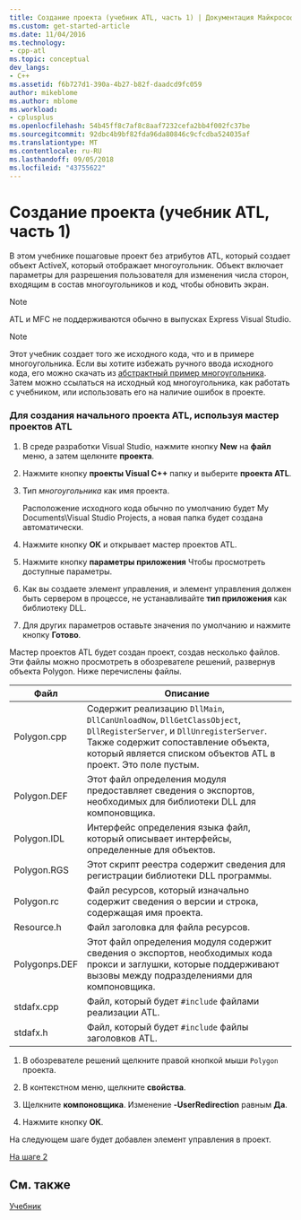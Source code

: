 ```yaml
---
title: Создание проекта (учебник ATL, часть 1) | Документация Майкрософт
ms.custom: get-started-article
ms.date: 11/04/2016
ms.technology:
- cpp-atl
ms.topic: conceptual
dev_langs:
- C++
ms.assetid: f6b727d1-390a-4b27-b82f-daadcd9fc059
author: mikeblome
ms.author: mblome
ms.workload:
- cplusplus
ms.openlocfilehash: 54b45ff8c7af8c8aaf7232cefa2bb4f002fc37be
ms.sourcegitcommit: 92dbc4b9bf82fda96da80846c9cfcdba524035af
ms.translationtype: MT
ms.contentlocale: ru-RU
ms.lasthandoff: 09/05/2018
ms.locfileid: "43755622"
---
```

# <a name="creating-the-project-atl-tutorial-part-1"></a>Создание проекта (учебник ATL, часть 1)

В этом учебнике пошаговые проект без атрибутов ATL, который создает объект ActiveX, который отображает многоугольник. Объект включает параметры для разрешения пользователя для изменения числа сторон, входящим в состав многоугольников и код, чтобы обновить экран.

> [!NOTE]
>  ATL и MFC не поддерживаются обычно в выпусках Express Visual Studio.

> [!NOTE]
>  Этот учебник создает того же исходного кода, что и в примере многоугольника. Если вы хотите избежать ручного ввода исходного кода, его можно скачать из [абстрактный пример многоугольника](../visual-cpp-samples.md). Затем можно ссылаться на исходный код многоугольника, как работать с учебником, или использовать его на наличие ошибок в проекте.

### <a name="to-create-the-initial-atl-project-using-the-atl-project-wizard"></a>Для создания начального проекта ATL, используя мастер проектов ATL

1. В среде разработки Visual Studio, нажмите кнопку **New** на **файл** меню, а затем щелкните **проекта**.

2. Нажмите кнопку **проекты Visual C++** папку и выберите **проекта ATL**.

3. Тип *многоугольника* как имя проекта.

     Расположение исходного кода обычно по умолчанию будет My Documents\Visual Studio Projects, а новая папка будет создана автоматически.

4. Нажмите кнопку **ОК** и открывает мастер проектов ATL.

5. Нажмите кнопку **параметры приложения** Чтобы просмотреть доступные параметры.

6. Как вы создаете элемент управления, и элемент управления должен быть сервером в процессе, не устанавливайте **тип приложения** как библиотеку DLL.

7. Для других параметров оставьте значения по умолчанию и нажмите кнопку **Готово**.

Мастер проектов ATL будет создан проект, создав несколько файлов. Эти файлы можно просмотреть в обозревателе решений, развернув объекта Polygon. Ниже перечислены файлы.

|Файл|Описание|
|----------|-----------------|
|Polygon.cpp|Содержит реализацию `DllMain`, `DllCanUnloadNow`, `DllGetClassObject`, `DllRegisterServer`, и `DllUnregisterServer`. Также содержит сопоставление объекта, который является списком объектов ATL в проект. Это поле пустым.|
|Polygon.DEF|Этот файл определения модуля предоставляет сведения о экспортов, необходимых для библиотеки DLL для компоновщика.|
|Polygon.IDL|Интерфейс определения языка файл, который описывает интерфейсы, определенные для объектов.|
|Polygon.RGS|Этот скрипт реестра содержит сведения для регистрации библиотеки DLL программы.|
|Polygon.rc|Файл ресурсов, который изначально содержит сведения о версии и строка, содержащая имя проекта.|
|Resource.h|Файл заголовка для файла ресурсов.|
|Polygonps.DEF|Этот файл определения модуля содержит сведения о экспортов, необходимых кода прокси и заглушки, которые поддерживают вызовы между подразделениями для компоновщика.|
|stdafx.cpp|Файл, который будет `#include` файлами реализации ATL.|
|stdafx.h|Файл, который будет `#include` файлы заголовков ATL.|

1. В обозревателе решений щелкните правой кнопкой мыши `Polygon` проекта.

2. В контекстном меню, щелкните **свойства**.

3. Щелкните **компоновщика**. Изменение **-UserRedirection** равным **Да**.

4. Нажмите кнопку **ОК**.

На следующем шаге будет добавлен элемент управления в проект.

[На шаге 2](../atl/adding-a-control-atl-tutorial-part-2.md)

## <a name="see-also"></a>См. также

[Учебник](../atl/active-template-library-atl-tutorial.md)
